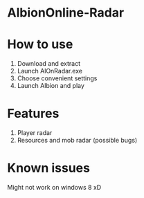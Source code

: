 # AlbionOnline-Radar

# How to use
  1. Download and extract
  2. Launch AlOnRadar.exe
  3. Choose convenient settings
  4. Launch Albion and play
# Features
 1. Player radar
 2. Resources and mob radar (possible bugs)
# Known issues
Might not work on windows 8 xD
